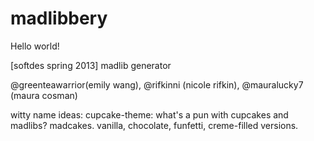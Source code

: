 madlibbery
==========

Hello world!

[softdes spring 2013] madlib generator 

@greenteawarrior(emily wang), 
@rifkinni (nicole rifkin), 
@mauralucky7 (maura cosman)

witty name ideas:
	cupcake-theme:
		what's a pun with cupcakes and madlibs?
			madcakes.
		vanilla, chocolate, funfetti, creme-filled versions.